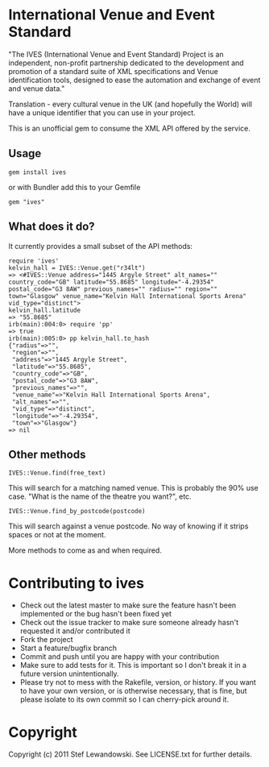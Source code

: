 International Venue and Event Standard
======================================

"The IVES (International Venue and Event Standard) Project is an independent, non-profit partnership dedicated to the development and promotion of a standard suite of XML specifications and Venue identification tools, designed to ease the automation and exchange of event and venue data."

Translation - every cultural venue in the UK (and hopefully the World) will have a unique identifier that you can use in your project.

This is an unofficial gem to consume the XML API offered by the service.

Usage
-----

    gem install ives
    
or with Bundler add this to your Gemfile

    gem "ives"

What does it do?
----------------

It currently provides a small subset of the API methods:

    require 'ives'
    kelvin_hall = IVES::Venue.get("r34lt")
    => <#IVES::Venue address="1445 Argyle Street" alt_names="" country_code="GB" latitude="55.8685" longitude="-4.29354" postal_code="G3 8AW" previous_names="" radius="" region="" town="Glasgow" venue_name="Kelvin Hall International Sports Arena" vid_type="distinct">
    kelvin_hall.latitude
    => "55.8685"
    irb(main):004:0> require 'pp'
    => true
    irb(main):005:0> pp kelvin_hall.to_hash
    {"radius"=>"",
     "region"=>"",
     "address"=>"1445 Argyle Street",
     "latitude"=>"55.8685",
     "country_code"=>"GB",
     "postal_code"=>"G3 8AW",
     "previous_names"=>"",
     "venue_name"=>"Kelvin Hall International Sports Arena",
     "alt_names"=>"",
     "vid_type"=>"distinct",
     "longitude"=>"-4.29354",
     "town"=>"Glasgow"}
    => nil

Other methods
-------------

    IVES::Venue.find(free_text)
    
This will search for a matching named venue. This is probably the 90% use case. "What is the name of the theatre you want?", etc.

    IVES::Venue.find_by_postcode(postcode)
    
This will search against a venue postcode. No way of knowing if it strips spaces or not at the moment.

More methods to come as and when required.

Contributing to ives
====================
 
* Check out the latest master to make sure the feature hasn't been implemented or the bug hasn't been fixed yet
* Check out the issue tracker to make sure someone already hasn't requested it and/or contributed it
* Fork the project
* Start a feature/bugfix branch
* Commit and push until you are happy with your contribution
* Make sure to add tests for it. This is important so I don't break it in a future version unintentionally.
* Please try not to mess with the Rakefile, version, or history. If you want to have your own version, or is otherwise necessary, that is fine, but please isolate to its own commit so I can cherry-pick around it.

Copyright
=========

Copyright (c) 2011 Stef Lewandowski. See LICENSE.txt for further details.

